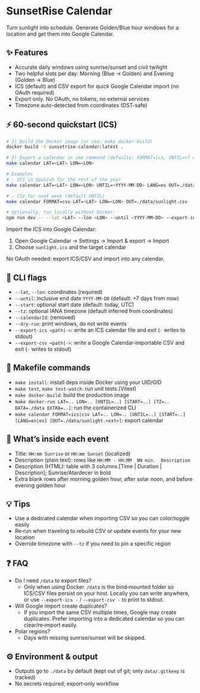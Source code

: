 # SunsetRise Calendar

Turn sunlight into schedule. Generate Golden/Blue hour windows for a location and get them into Google Calendar.

## ✨ Features

- Accurate daily windows using sunrise/sunset and civil twilight
- Two helpful slots per day: Morning (Blue → Golden) and Evening (Golden → Blue)
- ICS (default) and CSV export for quick Google Calendar import (no OAuth required)
- Export only. No OAuth, no tokens, no external services
- Timezone auto-detected from coordinates (DST-safe)

## ⚡ 60‑second quickstart (ICS)

```bash
# 1) Build the Docker image (or use: make docker-build)
docker build -t sunsetrise-calendar:latest .

# 2) Export a calendar in one command (defaults: FORMAT=ics, UNTIL=+7 days)
make calendar LAT=<LAT> LON=<LON>

# Examples
# - ICS in Spanish for the rest of the year
make calendar LAT=<LAT> LON=<LON> UNTIL=<YYYY-MM-DD> LANG=es OUT=./data/sunlight_year.ics

# - CSV for next week (default UNTIL)
make calendar FORMAT=csv LAT=<LAT> LON=<LON> OUT=./data/sunlight.csv

# Optionally, run locally without Docker:
npm run dev -- --lat <LAT> --lon <LON> --until <YYYY-MM-DD> --export-ics ./sunlight.ics
```

Import the ICS into Google Calendar:

1. Open Google Calendar → Settings → Import & export → Import
2. Choose `sunlight.ics` and the target calendar

No OAuth needed: export ICS/CSV and import into any calendar.

## 🧭 CLI flags

- `--lat`, `--lon`: coordinates (required)
- `--until`: inclusive end date `YYYY-MM-DD` (default: +7 days from now)
- `--start`: optional start date (default: today, UTC)
- `--tz`: optional IANA timezone (default inferred from coordinates)
- `--calendarId`: (removed)
- `--dry-run`: print windows, do not write events
- `--export-ics <path|->`: write an ICS calendar file and exit (`-` writes to stdout)
- `--export-csv <path|->`: write a Google Calendar‑importable CSV and exit (`-` writes to stdout)

## 🧰 Makefile commands

- `make install`: install deps inside Docker using your UID/GID
- `make test`, `make test-watch`: run unit tests (Vitest)
- `make docker-build`: build the production image
- `make docker-run LAT=.. LON=.. [UNTIL=..] [START=..] [TZ=.. DATA=./data EXTRA=..]`: run the containerized CLI
- `make calendar FORMAT=ics|csv LAT=.. LON=.. [UNTIL=..] [START=..] [LANG=en|es] [OUT=./data/sunlight.<ext>]`: export calendar

## 📄 What’s inside each event

- Title: `HH:mm Sunrise` or `HH:mm Sunset` (localized)
- Description (plain text): rows like `HH:MM - HH:MM  NN min.  Description`
- Description (HTML): table with 3 columns [Time | Duration | Description]; Sunrise/Atardecer in bold
- Extra blank rows after morning golden hour, after solar noon, and before evening golden hour

## 💡 Tips

- Use a dedicated calendar when importing CSV so you can color/toggle easily
- Re‑run when traveling to rebuild CSV or update events for your new location
- Override timezone with `--tz` if you need to pin a specific region

## ❓ FAQ

- Do I need `/data` to export files?
  - Only when using Docker. `/data` is the bind‑mounted folder so ICS/CSV files persist on your host. Locally you can write anywhere, or use `--export-ics -` / `--export-csv -` to print to stdout.
- Will Google import create duplicates?
  - If you import the same CSV multiple times, Google may create duplicates. Prefer importing into a dedicated calendar so you can clear/re‑import easily.
- Polar regions?
  - Days with missing sunrise/sunset will be skipped.

## ⚙️ Environment & output

- Outputs go to `./data` by default (kept out of git; only `data/.gitkeep` is tracked)
- No secrets required; export‑only workflow

